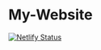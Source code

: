 # My-Website
[![Netlify Status](https://api.netlify.com/api/v1/badges/ad2b7de4-f7b6-4dce-858c-decdf285a22e/deploy-status)](https://app.netlify.com/sites/liamohara/deploys)
